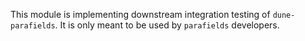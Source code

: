 This module is implementing downstream integration testing of `dune-parafields`.
It is only meant to be used by `parafields` developers.
